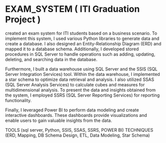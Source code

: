 # EXAM_SYSTEM ( ITI Graduation Project ) 
created an exam system for ITI students based on a business scenario. To implement this system, I used various Python libraries to generate data and create a database. I also designed an Entity-Relationship Diagram (ERD) and mapped it to a database schema. Additionally, I developed stored procedures in SQL Server to handle operations such as adding, updating, deleting, and searching data in the database.

Furthermore, I built a data warehouse using SQL Server and the SSIS (SQL Server Integration Services) tool. Within the data warehouse, I implemented a star schema to optimize data retrieval and analysis. I also utilized SSAS (SQL Server Analysis Services) to calculate cubes and measures for multidimensional analysis. To present the data and insights obtained from the system, I employed SSRS (SQL Server Reporting Services) for reporting functionality.

Finally, I leveraged Power BI to perform data modeling and create interactive dashboards. These dashboards provide visualizations and enable users to gain valuable insights from the data.

TOOLS (sql server, Python, SSIS, SSAS, SSRS, POWER BI)
TECHNIQUES (ERD, Mapping, DB Schema Design, ETL, Data Modeling, Star Schema)
